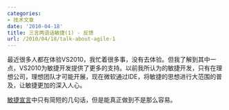 ```yaml
---
categories:
- 技术文章
date: '2010-04-18'
title: 三言两语话敏捷(1) - 反馈
url: /2010/04/18/talk-about-agile-1
---
```



最近很多人都在体验VS2010，我忙着很多事，没有去体验。但我了解到其中一点，VS2010为敏捷开发提供了更多的支持。以前我所认为的敏捷开发，只有在理想公司，理想团队才可能开展，现在微软通过IDE，将敏捷的思想进行大范围的普及，让敏捷更加的深入人心。
  
[敏捷宣言](http://agilemanifesto.org/)中只有简短的几句话，但是能真正做到不是那么容易。
  <div class="cnblogs_code"><div><!--

Code highlighting produced by Actipro CodeHighlighter (freeware)
http://www.CodeHighlighter.com/

--><span style="color: #000000;">Individuals&nbsp;and&nbsp;interactions&nbsp;over&nbsp;processes&nbsp;and&nbsp;tools
Working&nbsp;software&nbsp;over&nbsp;comprehensive&nbsp;documentation
Customer&nbsp;collaboration&nbsp;over&nbsp;contract&nbsp;negotiation
Responding&nbsp;to&nbsp;change&nbsp;over&nbsp;following&nbsp;a&nbsp;plan</span></div></div>  
  
[Practices of an Agile Developer](http://book.douban.com/subject/1767907/)一书中，对敏捷开发做了一个精辟的概括：

<span style="color: red;">敏捷开发就是在一个高度协作的环境中，不断地使用反馈进行自我调整和完善。</span>

今天我就谈谈&#8220;反馈&#8221;。

最近我在做一个项目，单枪匹马，只有我一个人，看上去一点都不敏捷对吗？敏捷团队通常是一些小型团队，但是小到一个人，也不好。理想的团队应该是10人左右。每天早上的站立式会议上，我都是自报进度，对于遇到的困难，别人也很难给出意见，因为他们都没有参与进来。但是有一点，他们是这个项目未来的客户，站立式会议上，我可以听到作为客户的反馈。

这个项目是一个基于VMWare Esx的虚拟化管理平台，我有一个大客户，就是服务器管理员C。和C讨论过系统的需求和基本实现后，我开始将任务分成了以下几个部分：

1. VMWare Esx API的封装。

2. 分布式Controller, Agent控制系统。

3. 数据库设计

4. Web界面

整个过程计划在一周的时间完成，并且能够上线，提供一个基本可用的版本。看上去几乎是不可完成的任务，于是我开始了高效的Coding。过程中，我不断的收到了来自&#8220;用户&#8221;的反馈：

1. &#8220;_可以暂时使用原有系统的数据库系统，用户才不关心他的数据存在哪里。_&#8221;
  > 于是，&#8220;数据库设计&#8221;暂时砍掉。  

2. &#8220;_我最关心的是系统最基本的申请和释放功能，至于其他的细节问题，我可以暂时不关心。_&#8221;
  > 于是，&#8220;分布式Controller, Agent控制系统。&#8221;也暂时被砍掉了。不过，这个反馈来的太晚，我已经花费了一天的时间实现和调试。  

3. &#8220;_这个数据列表我希望是横着排的。_&#8221;
  > 在我把数据列表做好，自我感觉很好给C演示时，他表示希望列表是横着排列的。而这时我已经在这个竖的列表花费了不少时间。  

4. &#8220;_也许，我们可以考虑使用另外一种方式实现。_&#8221;
  > 听到这句崩溃的话时，已经周五了。这是我将系统实现的差不多的时候，找C聊天，C蹦出来的一句话。经过分析，确实可行，亡羊补牢，为时未晚。新的方案一定程度上还是对之前方案的简化，并且更加可行。  

&#8230;

在不断的用户反馈中，不断的纠正了我的方向，才使得我能够在一周的时间内完成。

有时，

我们关注的，用户不一定关注。

我们认为重要的，用户不一定觉得重要。

我们认为很酷的，用户不一定想要。

我们认为没所谓的，用户反而觉得非常重要！

所以，做用户最想要的软件，关注用户的反馈，如果可能，让用户也加入到团队的开发中来。这就是敏捷宣言中所说的：

**Customer collaboration over contract negotiation（客户协作胜过合同谈判）**